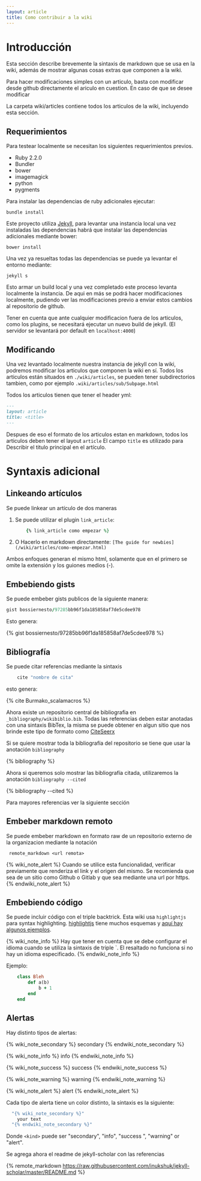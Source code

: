 ```yaml
---
layout: article
title: Como contribuir a la wiki
---
```


# Introducción

Esta sección describe brevemente la sintaxis de markdown que se usa en la wiki, además de mostrar 
algunas cosas extras que componen a la wiki.

Para hacer modificaciones simples con un articulo, basta con modificar desde github directamente el ariculo en cuestion.
En caso de que se desee modificar 


La carpeta wiki/articles contiene todos los articulos de la wiki, incluyendo esta sección.

## Requerimientos

Para testear localmente se necesitan los siguientes requerimientos previos.

* Ruby 2.2.0
* Bundler
* bower
* imagemagick
* python
* pygments


Para instalar las dependencias de ruby adicionales ejecutar:

```
bundle install
```

Este proyecto utiliza [Jekyll](http://jekyllrb.com/), para levantar una instancia local una vez instaladas las dependencias habrá que instalar
las dependencias adicionales mediante bower:

```
bower install
```

Una vez ya resueltas todas las dependencias se puede ya levantar el entorno mediante:

```
jekyll s
```

Esto armar un build local y una vez completado este proceso levanta localmente la instancia. 
De aqui en más se podrá hacer modificaciones localmente, pudiendo ver las modificaciones previo a enviar estos cambios
al repositorio de github. 

Tener en cuenta que ante cualquier modificacion fuera de los articulos, como los plugins, se necesitará ejecutar un 
nuevo build de jekyll. (El servidor se levantará por default en `localhost:4000`)

## Modificando

Una vez levantado localmente nuestra instancia de jekyll con la wiki, podremos modificar los articulos que componen
la wiki en sí. Todos los articulos están situados en  `./wiki/articles`, se pueden tener subdirectorios tambien, como
por ejemplo `.wiki/articles/sub/Subpage.html`

Todos los articulos tienen que tener el header yml:

```markdown
---
layout: article
title: <title>
---
```

Despues de eso el formato de los articulos estan en markdown, todos los articulos deben tener el layout `article` 
El campo `title` es utilizado para Describir el titulo principal en el artículo.

# Syntaxis adicional

## Linkeando artículos

Se puede linkear un artículo de dos maneras

1. Se puede utilizar el plugin `link_article`:
    ```ruby
        {% link_article como empezar %}
    ```
2. O Hacerlo en markdown directamente:
   `[The guide for newbies](/wiki/articles/como-empezar.html)`

Ambos enfoques generan el mismo html, solamente que en el primero se omite la extensión y los guiones medios (-).

## Embebiendo gists

Se puede embeber gists publicos de la siguiente manera:

```ruby
gist bossiernesto/97285bb96f1da185858af7de5cdee978
```

Esto genera:

{% gist bossiernesto/97285bb96f1da185858af7de5cdee978 %}

## Bibliografía

Se puede citar referencias mediante la sintaxis

```ruby
    cite "nombre de cita"
```
esto genera:

{% cite Burmako_scalamacros %}

Ahora existe un repositorio central de bibliografia en `_bibliography/wikibiblio.bib`. Todas las referencias deben estar
anotadas con una sintaxis BibTex, la misma se puede obtener en algun sitio que nos brinde este tipo de formato como [CiteSeerx](http://citeseerx.ist.psu.edu/)

Si se quiere mostrar toda la bibliografía del repositorio se tiene que usar la anotación `bibliography`

{% bibliography %}

Ahora si queremos solo mostrar las bibliografía citada, utilizaremos la anotación `bibliography --cited`

{% bibliography --cited %} 

Para mayores referencias ver la siguiente sección

## Embeber markdown remoto

Se puede embeber markdown en formato raw de un repositorio externo de la organizacion mediante la notación

` remote_markdown <url remota>`

{% wiki_note_alert %}
  Cuando se utilice esta funcionalidad, verificar previamente que renderiza el link y el origen del mismo. Se recomienda
  que sea de un sitio como Github o Gitlab y que sea mediante una url por https.
{% endwiki_note_alert %}

## Embebiendo código

Se puede incluir código con el triple backtrick. Esta wiki usa `highlightjs` para syntax highlighting. 
[highlightjs](https://highlightjs.org/) tiene muchos esquemas y 
[aquí hay algunos ejemplos](https://highlightjs.org/static/demo/).

{% wiki_note_info %}
Hay que tener en cuenta que se debe configurar el idioma cuando se utiliza la sintaxis de triple \`. 
El resaltado no funciona si no hay un idioma especificado.
{% endwiki_note_info %}

Ejemplo:
```ruby
    class Bleh
        def a(b)
            b + 1
        end
    end
```


## Alertas

Hay distinto tipos de alertas:

{% wiki_note_secondary %}
  secondary
{% endwiki_note_secondary %}

{% wiki_note_info %}
  info
{% endwiki_note_info %}

{% wiki_note_success %}
  success
{% endwiki_note_success %}

{% wiki_note_warning %}
  warning
{% endwiki_note_warning %}

{% wiki_note_alert %}
  alert
{% endwiki_note_alert %}

Cada tipo de alerta tiene un color distinto, la sintaxis es la siguiente:

```ruby
  "{% wiki_note_secondary %}"
    your text
  "{% endwiki_note_secondary %}"
```

Donde `<kind>` puede ser "secondary", "info", "success ", "warning" or
"alert".

Se agrega ahora el readme de jekyll-scholar con las referencias

{% remote_markdown https://raw.githubusercontent.com/inukshuk/jekyll-scholar/master/README.md %}